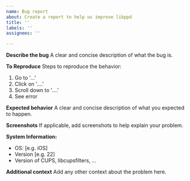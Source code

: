 ```yaml
---
name: Bug report
about: Create a report to help us improve libppd
title: ''
labels: ''
assignees: ''

---
```


**Describe the bug**
A clear and concise description of what the bug is.

**To Reproduce**
Steps to reproduce the behavior:
1. Go to '...'
2. Click on '....'
3. Scroll down to '....'
4. See error

**Expected behavior**
A clear and concise description of what you expected to happen.

**Screenshots**
If applicable, add screenshots to help explain your problem.

**System Information:**
 - OS: [e.g. iOS]
 - Version [e.g. 22]
 - Version of CUPS, libcupsfilters, ...

**Additional context**
Add any other context about the problem here.
